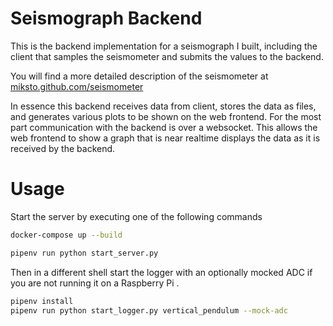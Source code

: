 # Seismograph Backend

This is the backend implementation for a seismograph I built, including the client that samples the seismometer and
submits the values to the backend.

You will find a more detailed description of the seismometer
at [miksto.github.com/seismometer](https://miksto.github.com/seismometer)

In essence this backend receives data from client, stores the data as files, and
generates various plots to be shown on the web frontend.
For the most part communication with the backend is over a websocket. This allows the web frontend to show a graph that
is near realtime displays the data as it is received by the backend.

# Usage
Start the server by executing one of the following commands

```bash
docker-compose up --build
```

```bash
pipenv run python start_server.py
```

Then in a different shell start the logger with an optionally mocked ADC if you are not running it on a Raspberry Pi .

```bash
pipenv install
pipenv run python start_logger.py vertical_pendulum --mock-adc
```
